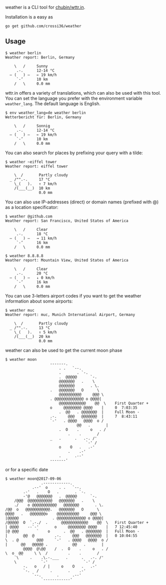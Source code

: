 weather is a CLI tool for [chubin/wttr.in](https://github.com/chubin/wttr.in).

Installation is a easy as

    go get github.com/crossi36/weather

## Usage

    $ weather berlin
    Weather report: Berlin, Germany

        \   /     Sunny
         .-.      12-14 °C
      ― (   ) ―   ← 19 km/h
         `-’      10 km
        /   \     0.0 mm

wttr.in offers a variety of translations, which can also be used with this tool.
You can set the language you prefer with the environment variable `weather_lang`.
The default language is English.

    $ env weather_lang=de weather berlin
    Wetterbericht für: Berlin, Germany

        \   /     Sonnig
         .-.      12-14 °C
      ― (   ) ―   ← 19 km/h
         `-’      10 km
        /   \     0.0 mm

You can also search for places by prefixing your query with a tilde:

    $ weather ~eiffel tower
    Weather report: eiffel tower

        \  /       Partly cloudy
      _ /"".-.     17 °C
        \_(   ).   ↑ 7 km/h
        /(___(__)  10 km
                   0.0 mm

You can also use IP-addresses (direct) or domain names (prefixed with @)
as a location specificator:

    $ weather @github.com
    Weather report: San Francisco, United States of America

        \   /     Clear
         .-.      18 °C
      ― (   ) ―   → 11 km/h
         `-’      16 km
        /   \     0.0 mm

    $ weather 8.8.8.8
    Weather report: Mountain View, United States of America

        \   /     Clear
         .-.      20 °C
      ― (   ) ―   ↓ 0 km/h
         `-’      16 km
        /   \     0.0 mm

You can use 3-letters airport codes if you want to get the weather information
about some airports:

    $ weather muc
    Weather report: muc, Munich International Airport, Germany

        \  /       Partly cloudy
      _ /"".-.     13 °C
        \_(   ).   ↑ 5 km/h
        /(___(__)  20 km
                   0.0 mm

weather can also be used to get the current moon phase

    $ weather moon
                        -------.	 
                            . .   `--.	 
                            .       . `-.	 
                            .  @@@@@      `-.	 
                            @@@@@@@   .    \	 
                            @@@@@@@       . \.	 
                        .   @@@@@@@   O      \	 
                            @@@@@@@@@@     @@@ \	 
                        . @@@@@@@@@@@@@ o @@@@|	 
                            @@@@@@@@@@@@    @@  \	 First Quarter +
                        o     @@@@@@@@ @@@@    |	 0  7:03:35
                            .  @@   . @@@@@@@  |	 Full Moon -
                        .-.     @@@   @@@@@@@  |	 7  8:43:11
                        `-'   . @@@@   @@@@  o /	 
                                    @@   .       |	 
                            .  O    .     o   . /	 
                                .    .       /	 
                        _   .      .   .-. /'	 
                                        `-' /	 
                            o    O   .   .-'	 
                                .    .-'	 
                            .      .--'	 
                        -------'
or for a specific date

    $ weather moon@2017-09-06
                    .------------.	 
                .--'  o     . .   `--.	 
            .-'   .    O   .       . `-.	 
            -'@   @@@@@@@   .  @@@@@      `-.	 
        /@@@  @@@@@@@@@@@   @@@@@@@   .    \	 
        ./    o @@@@@@@@@@@   @@@@@@@       . \.	 
    /@@  o   @@@@@@@@@@@.   @@@@@@@   O      \	 
    @@@@   .   @@@@@@@o    @@@@@@@@@@     @@@ \	 
    |@@@@@               . @@@@@@@@@@@@@ o @@@@|	 
    /@@@@@  O  `.-./  .      @@@@@@@@@@@@    @@  \	 First Quarter +
    | @@@@    --`-'       o     @@@@@@@@ @@@@    |	 7 12:45:40
    |@ @@@        `    o      .  @@   . @@@@@@@  |	 Full Moon -
    |       @@  @         .-.     @@@   @@@@@@@  |	 0 10:04:55
    \  . @        @@@     `-'   . @@@@   @@@@  o /	 
    |      @@   @@@@@ .           @@   .       |	 
            @@@@  @\@@    /  .  O    .     o   . /	 
    \  o  @@     \ \  /         .    .       /	 
        `\     .    .\.-.___   .      .   .-. /'	 
        \           `-'                `-' /	 
            -.   o   / |     o    O   .   .-'	 
            `-.   /     .       .    .-'	 
                `--.       .      .--'	 
                    `------------'	